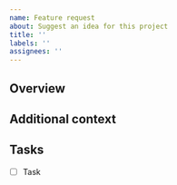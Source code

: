 ```yaml
---
name: Feature request
about: Suggest an idea for this project
title: ''
labels: ''
assignees: ''
---
```


## Overview

<!-- A clear and concise description about the feature -->

## Additional context

<!-- Add any other context or screenshots about the feature request here -->

## Tasks

<!-- Add any your tasks about the feature -->

- [ ] Task
